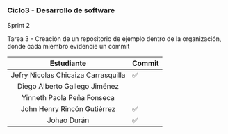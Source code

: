 ### Ciclo3 - Desarrollo de software

Sprint 2

Tarea 3 - Creación de un repositorio de ejemplo dentro de la organización, donde cada miembro evidencie un commit

|            Estudiante             | Commit |
|:---------------------------------:|--------|
|Jefry Nicolas Chicaiza Carrasquilla|    ✅  |
|   Diego Alberto Gallego Jiménez   |        |
|    Yinneth Paola Peña Fonseca     |        |
|    John Henry Rincón Gutiérrez    |   ✅    |
|Johao Durán|    ✅    |
